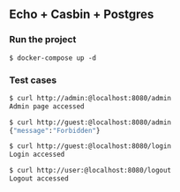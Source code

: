 ## Echo + Casbin + Postgres

### Run the project

`$ docker-compose up -d`

### Test cases
```bash
$ curl http://admin:@localhost:8080/admin
Admin page accessed
```

```bash
$ curl http://guest:@localhost:8080/admin
{"message":"Forbidden"}
```

```bash
$ curl http://guest:@localhost:8080/login
Login accessed
```

```bash
$ curl http://user:@localhost:8080/logout
Logout accessed
```
